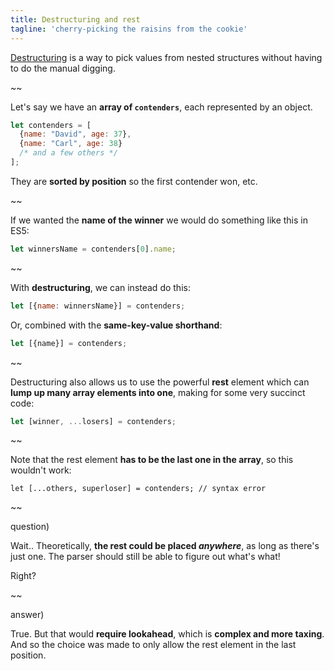 ```yaml
---
title: Destructuring and rest
tagline: 'cherry-picking the raisins from the cookie'
---
```


[Destructuring](https://developer.mozilla.org/en-US/docs/Web/JavaScript/Reference/Operators/Destructuring_assignment) is a way to pick values from nested structures without having to do the manual digging.

~~ 

Let's say we have an **array of `contenders`**, each represented by an object.

```javascript
let contenders = [
  {name: "David", age: 37},
  {name: "Carl", age: 38}
  /* and a few others */
];
```

They are **sorted by position** so the first contender won, etc.

~~

If we wanted the **name of the winner** we would do something like this in ES5:

```javascript
let winnersName = contenders[0].name;
```

~~ 

With **destructuring**, we can instead do this:

```javascript
let [{name: winnersName}] = contenders;
```

Or, combined with the **same-key-value shorthand**:

```javascript
let [{name}] = contenders;
```

~~

Destructuring also allows us to use the powerful **rest** element which can **lump up many array elements into one**, making for some very succinct code:

```javascript
let [winner, ...losers] = contenders;
```

~~

Note that the rest element **has to be the last one in the array**, so this wouldn't work:

```
let [...others, superloser] = contenders; // syntax error
```

~~

question)


Wait.. Theoretically, **the rest could be placed *anywhere***, as long as there's just one. The parser should still be able to figure out what's what!

Right?

~~

answer)


True. But that would **require lookahead**, which is **complex and more taxing**. And so the choice was made to only allow the rest element in the last position.

